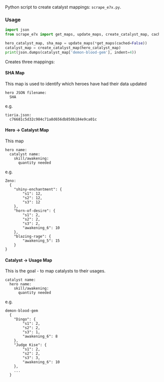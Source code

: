 Python script to create catalyst mappings: `scrape_e7x.py`.

### Usage
```python
import json
from scrape_e7x import get_maps, update_maps, create_catalyst_map, cache_maps

hero_catalyst_map, sha_map = update_maps(*get_maps(cached=False))
catalyst_map = create_catalyst_map(hero_catalyst_map)
print(json.dumps(catalyst_map['demon-blood-gem'], indent=4))
```
Creates three mappings:
#### SHA Map
This map is used to identify which heroes have had their data updated
```
hero JSON filename:
  SHA
```
e.g.
```
tieria.json:
  c76681c5d32c984c71a8d656db850b184e9ca01c
```
#### Hero -> Catalyst Map
This map 
```
hero name:
  catalyst name:
    skill/awakening:
      quantity needed
```
e.g.
```
Zeno:
  {
    "shiny-enchantment": {
        "s1": 12,
        "s2": 12,
        "s3": 12
    },
    "horn-of-desire": {
        "s1": 2,
        "s2": 2,
        "s3": 2,
        "awakening_6": 10
    },
    "blazing-rage": {
        "awakening_5": 15
    }
}
```

#### Catalyst -> Usage Map
This is the goal - to map catalysts to their usages.
```
catalyst name:
  hero name:
    skill/awakening:
      quantity needed
```
e.g.
```
demon-blood-gem
  {
    "Dingo": {
        "s1": 2,
        "s2": 2,
        "s3": 1,
        "awakening_6": 8
    },
    "Judge Kise": {
        "s1": 2,
        "s2": 2,
        "s3": 3,
        "awakening_6": 10
    },
    ...
  }
```
